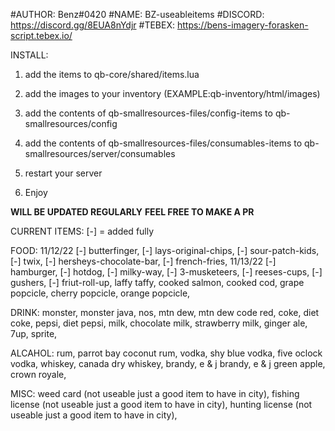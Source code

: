 #AUTHOR: Benz#0420
#NAME: BZ-useableitems
#DISCORD: https://discord.gg/8EUA8nYdjr
#TEBEX: https://bens-imagery-forasken-script.tebex.io/

INSTALL:
1. add the items to qb-core/shared/items.lua

2. add the images to your inventory (EXAMPLE:qb-inventory/html/images)

3. add the contents of qb-smallresources-files/config-items to qb-smallresources/config

4. add the contents of qb-smallresources-files/consumables-items to qb-smallresources/server/consumables

5. restart your server 

6. Enjoy

**WILL BE UPDATED REGULARLY** 
**FEEL FREE TO MAKE A PR** 

CURRENT ITEMS:  [-] = added fully

FOOD:
11/12/22
[-] butterfinger, 
[-] lays-original-chips,
[-] sour-patch-kids,
[-] twix,
[-] hersheys-chocolate-bar,
[-] french-fries,
11/13/22
[-] hamburger,
[-] hotdog,
[-] milky-way,
[-] 3-musketeers,
[-] reeses-cups,
[-] gushers,
[-] friut-roll-up,
laffy taffy,
cooked salmon,
cooked cod,
grape popcicle,
cherry popcicle,
orange popcicle,

DRINK:
monster,
monster java,
nos,
mtn dew,
mtn dew code red,
coke,
diet coke,
pepsi,
diet pepsi,
milk,
chocolate milk,
strawberry milk,
ginger ale,
7up,
sprite,


ALCAHOL:
rum,
parrot bay coconut rum,
vodka,
shy blue vodka,
five oclock vodka,
whiskey,
canada dry whiskey,
brandy,
e & j brandy,
e & j green apple,
crown royale,

MISC:
weed card (not useable just a good item to have in city),
fishing license (not useable just a good item to have in city),
hunting license (not useable just a good item to have in city),
